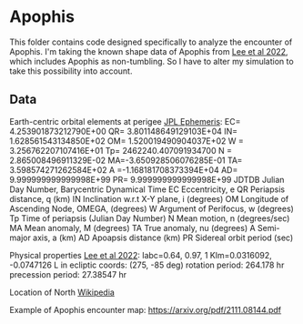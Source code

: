 # Apophis

This folder contains code designed specifically to analyze the encounter of Apophis. I'm taking the known shape data of Apophis from [Lee et al 2022](https://arxiv.org/pdf/2204.02540.pdf), which includes Apophis as non-tumbling. So I have to alter my simulation to take this possibility into account.

## Data

Earth-centric orbital elements at perigee [JPL Ephemeris](https://ssd.jpl.nasa.gov/horizons/app.html#/):
    EC= 4.253901873212790E+00 QR= 3.801148649129103E+04 IN= 1.628561543134850E+02
    OM= 1.520019490904037E+02 W = 3.256762207107416E+01 Tp=  2462240.407091934700
    N = 2.865008496911329E-02 MA=-3.650928506076285E-01 TA= 3.598574271262584E+02
    A =-1.168181708373394E+04 AD= 9.999999999999998E+99 PR= 9.999999999999998E+99
    JDTDB    Julian Day Number, Barycentric Dynamical Time
      EC     Eccentricity, e
      QR     Periapsis distance, q (km)
      IN     Inclination w.r.t X-Y plane, i (degrees)
      OM     Longitude of Ascending Node, OMEGA, (degrees)
      W      Argument of Perifocus, w (degrees)
      Tp     Time of periapsis (Julian Day Number)
      N      Mean motion, n (degrees/sec)
      MA     Mean anomaly, M (degrees)
      TA     True anomaly, nu (degrees)
      A      Semi-major axis, a (km)
      AD     Apoapsis distance (km)
      PR     Sidereal orbit period (sec)

Physical properties [Lee et al 2022](https://arxiv.org/pdf/2204.02540.pdf):
    Iabc=0.64, 0.97, 1
    Klm=0.0316092, -0.0747126
    L in ecliptic coords: (275, -85 deg)
    rotation period: 264.178 hr
    precession period: 27.38547 hr

Location of North [Wikipedia](https://en.wikipedia.org/wiki/Orbital_pole)

Example of Apophis encounter map: https://arxiv.org/pdf/2111.08144.pdf